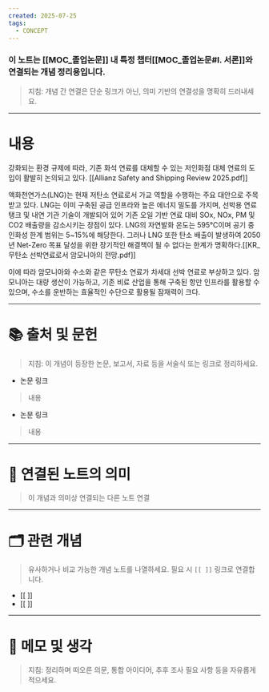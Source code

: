 ```yaml
---
created: 2025-07-25
tags:
  - CONCEPT
---
```

### 이 노트는 [[MOC_졸업논문]] 내 특정 챕터[[MOC_졸업논문#I. 서론]]와 연결되는 개념 정리용입니다.  
> 지침: 개념 간 연결은 단순 링크가 아닌, 의미 기반의 연결성을 명확히 드러내세요.  
---

# 내용

강화되는 환경 규제에 따라, 기존 화석 연료를 대체할 수 있는 저인화점 대체 연료의 도입이 활발히 논의되고 있다. [[Allianz Safety and Shipping Review 2025.pdf]] 

액화천연가스(LNG)는 현재 저탄소 연료로서 가교 역할을 수행하는 주요 대안으로 주목받고 있다. LNG는 이미 구축된 공급 인프라와 높은 에너지 밀도를 가지며, 선박용 연료 탱크 및 내연 기관 기술이 개발되어 있어 기존 오일 기반 연료 대비 SOx, NOx, PM 및 CO2 배출량을 감소시키는 장점이 있다. LNG의 자연발화 온도는 595℃이며 공기 중 인화성 한계 범위는 5~15%에 해당한다. 그러나 LNG 또한 탄소 배출이 발생하여 2050년 Net-Zero 목표 달성을 위한 장기적인 해결책이 될 수 없다는 한계가 명확하다.[[KR_무탄소 선박연료로서 암모니아의 전망.pdf]]

이에 따라 암모니아와 수소와 같은 무탄소 연료가 차세대 선박 연료로 부상하고 있다. 암모니아는 대량 생산이 가능하고, 기존 비료 산업을 통해 구축된 항만 인프라를 활용할 수 있으며, 수소를 운반하는 효율적인 수단으로 활용될 잠재력이 크다.


---

# 📚 출처 및 문헌  
> 지침: 이 개념이 등장한 논문, 보고서, 자료 등을 서술식 또는 링크로 정리하세요.

- 논문 링크
> 내용
- 논문 링크
>  내용 

---

# 🔗 연결된 노트의 의미  
> 이 개념과 의미상 연결되는 다른 노트 연결

---

# 🗂 관련 개념  
> 유사하거나 비교 가능한 개념 노트를 나열하세요. 필요 시 `[[ ]]` 링크로 연결합니다.

- [[ ]]
- [[ ]]

---

# 💬 메모 및 생각  
> 지침: 정리하며 떠오른 의문, 통합 아이디어, 추후 조사 필요 사항 등을 자유롭게 적으세요.

